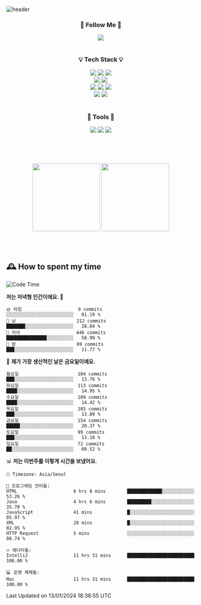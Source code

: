 ![header](https://capsule-render.vercel.app/api?type=waving&color=0:FFE29F,50:FFA99F,100:FF719A&height=300&fontAlignY=40&section=header&text=sung%20eun&fontSize=80&fontColor=FFFFFF)

<div align="center">
	<h3>🐹  Follow Me  🐹</h3>
	<a href="https://velog.io/@saeun05" target="_blank"><img src="https://img.shields.io/badge/Velog-20C997?style=flat&logo=velog&logoColor=white"/></a><br><br>
	<h3>💡  Tech Stack  💡</h3>
	<img src="https://img.shields.io/badge/Java-0078D4?style=flat"/>
	<img src="https://img.shields.io/badge/Spring-6DB33F?style=flat&logo=spring&logoColor=white"/>
	<img src="https://img.shields.io/badge/SpringBoot-6DB33F?style=flat&logo=springboot&logoColor=white"/><br>
	<img src="https://img.shields.io/badge/SpringJPA-6DB33F?style=flat&logo=SpringJPA&logoColor=white"/>
	<img src="https://img.shields.io/badge/Querydsl-428BCA?style=flat&logo=Querydsl&logoColor=white"/><br>
	<img src="https://img.shields.io/badge/HTML5-E34F26?style=flat&logo=html5&logoColor=white"/>
	<img src="https://img.shields.io/badge/CSS3-1572B6?style=flat&logo=css3&logoColor=white"/>
	<img src="https://img.shields.io/badge/jQuery-0769AD?style=flat&logo=jquery&logoColor=white"/><br>
	<img src="https://img.shields.io/badge/MySQL-4479A1?style=flat&logo=mysql&logoColor=white"/>
	<img src="https://img.shields.io/badge/oracle-F80000?style=flat&logo=oracle&logoColor=white"/><br><br>
	<h3>🔦  Tools  🔦</h3>
	<img src="https://img.shields.io/badge/intelliJ IDEA-000000?style=flat&logo=intellijidea&logoColor=white"/>
	<img src="https://img.shields.io/badge/Notion-F9DC3E?style=flat&logo=notion&logoColor=white"/>
	<img src="https://img.shields.io/badge/Git-F05032?style=flat&logo=git&logoColor=white"/><br><br>
</div>

<br><br>

<div align="center">
  <img style="height:180px" src="https://github-readme-stats.vercel.app/api?username=sungeunn&show_icons=true&theme=omni&locale=kr"/>
  <img style="height:180px" src="https://github-readme-stats.vercel.app/api/top-langs/?username=sungeunn&theme=omni&layout=compact&locale=kr"/>
</div>

<br><br>

## 🕰 How to spent my time
<!--START_SECTION:waka-->
![Code Time](http://img.shields.io/badge/Code%20Time-350%20hrs%2042%20mins-blue)

**저는 저녁형 인간이에요. 🦉** 

```text
🌞 아침                     9 commits           ░░░░░░░░░░░░░░░░░░░░░░░░░   01.19 % 
🌆 낮　                     212 commits         ███████░░░░░░░░░░░░░░░░░░   28.04 % 
🌃 저녁                     446 commits         ███████████████░░░░░░░░░░   58.99 % 
🌙 밤　                     89 commits          ███░░░░░░░░░░░░░░░░░░░░░░   11.77 % 
```
📅 **제가 가장 생산적인 날은 금요일이에요.** 

```text
월요일                      104 commits         ███░░░░░░░░░░░░░░░░░░░░░░   13.76 % 
화요일                      113 commits         ████░░░░░░░░░░░░░░░░░░░░░   14.95 % 
수요일                      109 commits         ████░░░░░░░░░░░░░░░░░░░░░   14.42 % 
목요일                      105 commits         ███░░░░░░░░░░░░░░░░░░░░░░   13.89 % 
금요일                      154 commits         █████░░░░░░░░░░░░░░░░░░░░   20.37 % 
토요일                      99 commits          ███░░░░░░░░░░░░░░░░░░░░░░   13.10 % 
일요일                      72 commits          ██░░░░░░░░░░░░░░░░░░░░░░░   09.52 % 
```


📊 **저는 이번주를 이렇게 시간을 보냈어요.** 

```text
🕑︎ Timezone: Asia/Seoul

💬 프로그래밍 언어들: 
HTML                     6 hrs 8 mins        █████████████░░░░░░░░░░░░   53.26 % 
Java                     4 hrs 6 mins        █████████░░░░░░░░░░░░░░░░   35.70 % 
JavaScript               41 mins             █░░░░░░░░░░░░░░░░░░░░░░░░   05.97 % 
XML                      20 mins             █░░░░░░░░░░░░░░░░░░░░░░░░   02.95 % 
HTTP Request             5 mins              ░░░░░░░░░░░░░░░░░░░░░░░░░   00.74 % 

🔥 에디터들: 
IntelliJ                 11 hrs 31 mins      █████████████████████████   100.00 % 

💻 운영 체제들: 
Mac                      11 hrs 31 mins      █████████████████████████   100.00 % 
```


 Last Updated on 13/01/2024 18:36:55 UTC
<!--END_SECTION:waka-->
